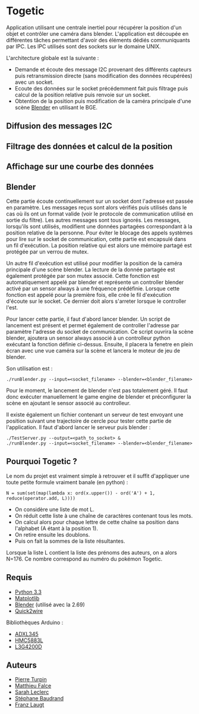 Togetic
=======

Application utilisant une centrale inertiel pour récupérer la position d'un
objet et contrôler une caméra dans blender.  L'application est découpée en
différentes tâches permettant d'avoir des éléments dédiés communiquants par
IPC.  Les IPC utilisés sont des sockets sur le domaine UNIX.

L'architecture globale est la suivante :
- Demande et écoute des message I2C provenant des différents capteurs puis
  retransmission directe (sans modification des données récupérées) avec un
  socket.
- Ecoute des données sur le socket précédemment fait puis filtrage puis calcul
  de la position relative puis renvoie sur un socket.
- Obtention de la position puis modification de la caméra principale d'une
  scène [Blender][] en utilisant le BGE.

## Diffusion des messages I2C

## Filtrage des données et calcul de la position

## Affichage sur une courbe des données

## Blender
Cette partie écoute continuellement sur un socket dont l'adresse est passée en
paramètre. Les messages reçus sont alors vérifiés puis utilisés dans le cas où
ils ont un format valide (voir le protocole de communication utilisé en sortie
du filtre). Les autres messages sont tous ignorés. Les messages, lorsqu'ils
sont utilisés, modifient une données partagées correspondant à la position
relative de la personne. Pour éviter le blocage des appels systèmes pour lire
sur le socket de communication, cette partie est encapsulé dans un fil
d'exécution. La position relative qui est alors une mémoire partagé est
protégée par un verrou de mutex.

Un autre fil d'exécution est utilisé pour modifier la position de la caméra
principale d'une scène blender. La lecture de la donnée partagée est également
protégée par son mutex associé. Cette fonction est automatiquement appelé par
blender et représente un controller blender activé par un sensor always à une
fréquence prédéfinie. Lorsque cette fonction est appelé pour la première fois,
elle crée le fil d'exécution d'écoute sur le socket. Ce dernier doit alors
s'arreter lorsque le controller l'est.

Pour lancer cette partie, il faut d'abord lancer blender. Un script de
lancement est présent et permet également de controller l'adresse par paramètre
l'adresse du socket de communication. Ce script ouvrira la scène blender,
ajoutera un sensor always associé à un controlleur python exécutant la fonction
définie ci-dessus. Ensuite, il placera la fenetre en plein écran avec une vue
caméra sur la scène et lancera le moteur de jeu de blender.

Son utilisation est :

    ./runBlender.py --input=<socket_filename> --blender=<blender_filename>

Pour le moment, le lancement de blender n'est pas totalement géré. Il faut donc
exécuter manuellement le game engine de blender et préconfigurer la scène en
ajoutant le sensor associé au controlleur.

Il existe également un fichier contenant un serveur de test envoyant une
position suivant une trajectoire de cercle pour tester cette partie de
l'application. Il faut d'abord lancer le serveur puis blender :

    ./TestServer.py --output=<path_to_socket> &
    ./runBlender.py --input=<socket_filename> --blender=<blender_filename>

## Pourquoi Togetic ?
Le nom du projet est vraiment simple à retrouver et il suffit d'appliquer une
toute petite formule vraiment banale (en python) :

    N = sum(set(map(lambda x: ord(x.upper()) - ord('A') + 1, reduce(operator.add, L))))

- On considère une liste de mot L.
- On réduit cette liste à une chaîne de caractères contenant tous les mots.
- On calcul alors pour chaque lettre de cette chaîne sa position dans
  l'alphabet (A étant à la position 1).
- On retire ensuite les doublons.
- Puis on fait la sommes de la liste résultantes.

Lorsque la liste L contient la liste des prénoms des auteurs, on a alors N=176.
Ce nombre correspond au numéro du pokémon Togetic.

## Requis
- [Python 3.3][]
- [Matplotlib][]
- [Blender][] (utilisé avec la 2.69)
- [Quick2wire][]

Bibliothèques Arduino :
- [ADXL345][]
- [HMC5883L][]
- [L3G4200D][]

## Auteurs
- [Pierre Turpin][]
- [Matthieu Falce][]
- [Sarah Leclerc][]
- [Stéphane Baudrand][]
- [Franz Laugt][]

[Python 3.3]: http://www.python.org/download/releases/3.3
[Matplotlib]: http://matplotlib.org
[Blender]: http://www.blender.org
[Pierre Turpin]: https://github.com/TurpIF
[Matthieu Falce]: https://github.com/ice3
[Sarah Leclerc]: https://github.com/SarahLeclerc
[Stéphane Baudrand]: https://github.com/Stefjeanne
[Franz Laugt]: https://github.com/znarf94
[Quick2wire]: https://github.com/quick2wire/quick2wire-python-api
[ADXL345]: http://code.google.com/p/adxl345driver/
[HMC5883L]: http://www.loveelectronics.co.uk/Tutorials/8/hmc5883l-tutorial-and-arduino-library
[L3G4200D]: http://bildr.org/2011/06/l3g4200d-arduino/

